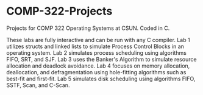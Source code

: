 # COMP-322-Projects
Projects for COMP 322 Operating Systems at CSUN. Coded in C.

These labs are fully interactive and can be run with any C compiler. Lab 1 utilizes structs and linked lists to simulate Process Control Blocks in an operating system. Lab 2 simulates process scheduling using algorithms FIFO, SRT, and SJF. Lab 3 uses the Banker's Algorithm to simulate resource allocation and deadlock avoidance. Lab 4 focuses on memory allocation, deallocation, and defragmentation using hole-fitting algorithms such as best-fit and first-fit. Lab 5 simulates disk scheduling using algorithms FIFO, SSTF, Scan, and C-Scan.
